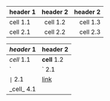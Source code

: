 | header 1 | header 2 | header 2 |
| :------- | :------: | -------: |
| cell 1.1 | cell 1.2 | cell 1.3 |
| cell 2.1 | cell 2.2 | cell 2.3 |

| _header_ 1   | **header 2** |
| ------------ | ------------ |
| _cell_ 1.1   | **cell** 1.2 |
| `|` 2.1      | \| 2.2       |
| `\|` 2.1     | [link](/)    |
| \_cell\_ 4.1 |              |
